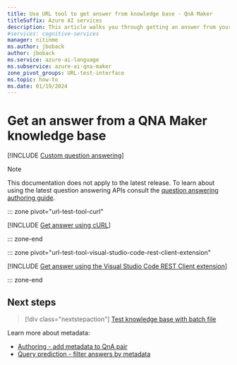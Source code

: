 ```yaml
---
title: Use URL tool to get answer from knowledge base - QnA Maker
titleSuffix: Azure AI services
description: This article walks you through getting an answer from your knowledge base using a URL test tool such as cURL or the Visual Studio Code REST Client extension..
#services: cognitive-services
manager: nitinme
ms.author: jboback
author: jboback
ms.service: azure-ai-language
ms.subservice: azure-ai-qna-maker
zone_pivot_groups: URL-test-interface
ms.topic: how-to
ms.date: 01/19/2024
---
```


# Get an answer from a QNA Maker knowledge base

[!INCLUDE [Custom question answering](../includes/new-version.md)]

> [!NOTE]
> This documentation does not apply to the latest release. To learn about using the latest question answering APIs consult the [question answering authoring guide](../../language-service/question-answering/how-to/authoring.md).

::: zone pivot="url-test-tool-curl"

[!INCLUDE [Get answer using cURL](../includes/quickstart-test-tool-curl.md)]

::: zone-end

::: zone pivot="url-test-tool-visual-studio-code-rest-client-extension"

[!INCLUDE [Get answer using the Visual Studio Code REST Client extension](../includes/quickstart-test-tool-vscode.md)]

::: zone-end


## Next steps

> [!div class="nextstepaction"]
> [Test knowledge base with batch file](../how-to/test-knowledge-base.md#batch-test-with-tool)

Learn more about metadata:
* [Authoring - add metadata to QnA pair](../how-to/edit-knowledge-base.md#add-metadata)
* [Query prediction - filter answers by metadata](../how-to/query-knowledge-base-with-metadata.md)
